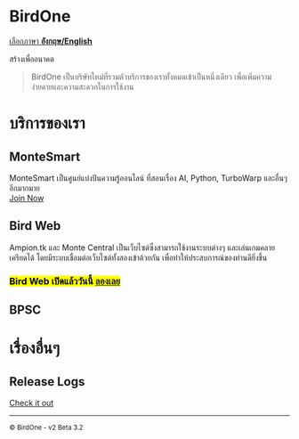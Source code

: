 # BirdOne

[เลือกภาษา **อังกฤษ/English**](/)

สร้างเพื่ออนาคต

>BirdOne เป็นบริษัทใหม่ที่รวมตัวบริการของเราทั้งหมดเข้าเป็นหนึ่งเดียว เพื่อเพิ่มความง่ายดายและความสะดวกในการใช้งาน

# บริการของเรา

## MonteSmart
MonteSmart เป็นศูนย์แบ่งปันความรู้ออนไลน์ ที่สอนเรื่อง AI, Python, TurboWarp และอื่นๆอีกมากมาย<br>
[Join Now](https://line.me/ti/g2/ZEVrNcb76N2PQJKK2RGqskWAxkyWWKLwWsWR1w)

## Bird Web
Ampion.tk และ Monte Central เป็นเว็บไซต์ซึ่งสามารถใช้งานระบบต่างๆ และเล่นเกมคลายเครียดได้ โดยมีระบบเชื่อมต่อเว็บไซต์ทั้งสองเข้าด้วยกัน เพื่อทำให้ประสบการณ์ของท่านดียิ่งขึ้น<br>
<h3><mark>Bird Web เปิดแล้ววันนี้ <a href="./birdweb/">ลองเลย</a></mark></h3>

## BPSC

# เรื่องอื่นๆ

## Release Logs
[Check it out](/logs)

<hr>
<sub>&copy; BirdOne - v2 Beta 3.2</sub>